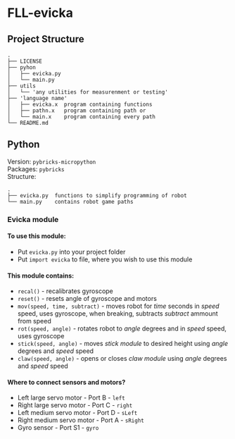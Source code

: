 # FLL-evicka

## Project Structure
```
.
├── LICENSE
├── pyhon
│   ├── evicka.py
│   └── main.py
├── utils
│   └── 'any utilities for measurenment or testing'
├── 'language name'
│   ├── evicka.x  program containing functions
│   ├── pathn.x   program containing path or
│   └── main.x    program containing every path
└── README.md
```
## Python
Version: `pybricks-micropython` <br>
Packages: `pybricks` <br>
Structure: 
```
.
├── evicka.py  functions to simplify programming of robot 
└── main.py    contains robot game paths
```

### Evicka module
#### To use this module:
  * Put `evicka.py` into your project folder
  * Put `import evicka` to file, where you wish to use this module
  
#### This module contains:
  * `recal()` - recalibrates gyroscope
  * `reset()` - resets angle of gyroscope and motors
  * `mov(speed, time, subtract)` - moves robot for *time* seconds in *speed* speed, uses gyroscope, when breaking, subtracts *subtract* ammount from speed
  * `rot(speed, angle)` - rotates robot to *angle* degrees and in *speed* speed, uses gyroscope
  * `stick(speed, angle)` - moves *stick module* to desired height using *angle* degrees and *speed* speed
  * `claw(speed, angle)` - opens or closes *claw module* using *angle* degrees and *speed* speed
  
#### Where to connect sensors and motors?
  * Left large servo motor - Port B - `left`
  * Right large servo motor - Port C - `right`
  * Left medium servo motor - Port D - `sLeft`
  * Right medium servo motor - Port A - `sRight`
  * Gyro sensor - Port S1 - `gyro`

